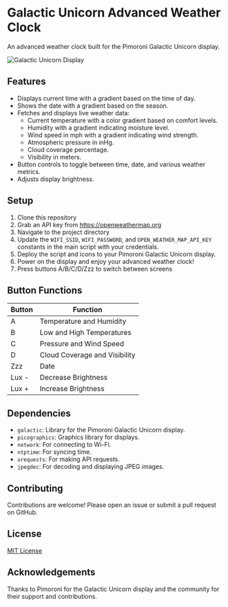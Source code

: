 # Galactic Unicorn Advanced Weather Clock

An advanced weather clock built for the Pimoroni Galactic Unicorn display.

![Galactic Unicorn Display]([link-to-image-of-your-clock-if-you-have-one.jpg](https://shop.pimoroni.com/products/space-unicorns?variant=40842033561683))

## Features

- Displays current time with a gradient based on the time of day.
- Shows the date with a gradient based on the season.
- Fetches and displays live weather data:
  - Current temperature with a color gradient based on comfort levels.
  - Humidity with a gradient indicating moisture level.
  - Wind speed in mph with a gradient indicating wind strength.
  - Atmospheric pressure in inHg.
  - Cloud coverage percentage.
  - Visibility in meters.
- Button controls to toggle between time, date, and various weather metrics.
- Adjusts display brightness.

## Setup

1. Clone this repository
2. Grab an API key from https://openweathermap.org
3. Navigate to the project directory
4. Update the `WIFI_SSID`, `WIFI_PASSWORD`, and `OPEN_WEATHER_MAP_API_KEY` constants in the main script with your credentials.
5. Deploy the script and icons to your Pimoroni Galactic Unicorn display.
6. Power on the display and enjoy your advanced weather clock!
7. Press buttons A/B/C/D/Zzz to switch between screens

## Button Functions

| Button | Function                                  |
|--------|-------------------------------------------|
| A      | Temperature and Humidity                 |
| B      | Low and High Temperatures                |
| C      | Pressure and Wind Speed                  |
| D      | Cloud Coverage and Visibility            |
| Zzz    | Date                                      |
| Lux -  | Decrease Brightness                      |
| Lux +  | Increase Brightness                      |


## Dependencies

- `galactic`: Library for the Pimoroni Galactic Unicorn display.
- `picographics`: Graphics library for displays.
- `network`: For connecting to Wi-Fi.
- `ntptime`: For syncing time.
- `urequests`: For making API requests.
- `jpegdec`: For decoding and displaying JPEG images.

## Contributing

Contributions are welcome! Please open an issue or submit a pull request on GitHub.

## License

[MIT License](LICENSE)

## Acknowledgements

Thanks to Pimoroni for the Galactic Unicorn display and the community for their support and contributions.
